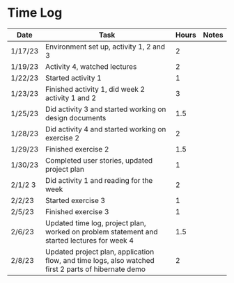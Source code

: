 # Time Log
| Date     | Task                                                                                                 | Hours | Notes |
|----------|------------------------------------------------------------------------------------------------------|-------|-------|
| 1/17/23  | Environment set up, activity 1, 2 and 3                                                              | 2     |       |
| 1/19/23  | Activity 4, watched lectures                                                                         | 2     |       |
| 1/22/23  | Started activity 1                                                                                   | 1     |       |
| 1/23/23  | Finished activity 1, did week 2 activity 1 and 2                                                     | 3     |       |
| 1/25/23  | Did activity 3 and started working on design documents                                               | 1.5   |       |
| 1/28/23  | Did activity 4 and started working on exercise 2                                                     | 2     |       |
| 1/29/23  | Finished exercise 2                                                                                  | 1.5   |       |
| 1/30/23  | Completed user stories, updated project plan                                                         | 1     |       |
| 2/1/2 3  | Did activity 1 and reading for the week                                                              | 2     |       |
| 2/2/23   | Started exercise 3                                                                                   | 1     |       |
| 2/5/23   | Finished exercise 3                                                                                  | 1     |       |
| 2/6/23   | Updated time log, project plan, worked on problem statement and started lectures for week 4          | 1.5   |       |
| 2/8/23   | Updated project plan, application flow, and time logs, also watched first 2 parts of hibernate demo  | 2     |       |
